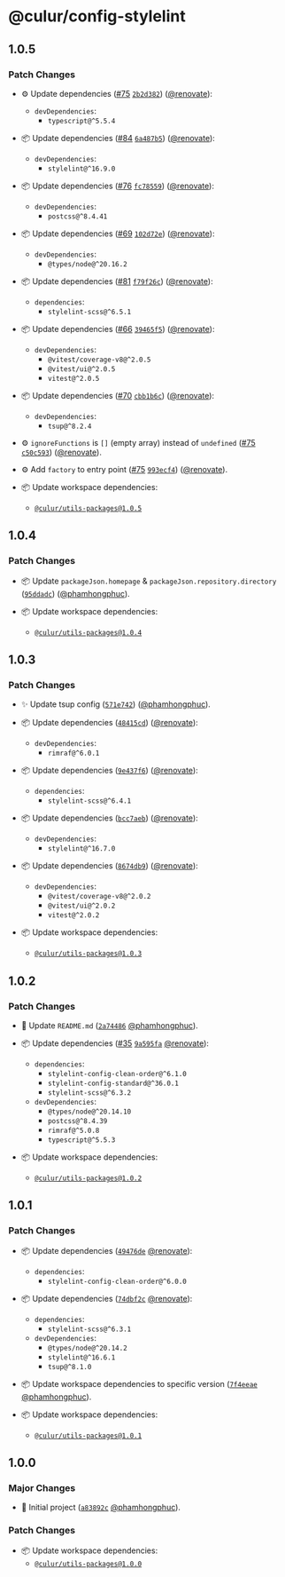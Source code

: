# @culur/config-stylelint

## 1.0.5

### Patch Changes

- ⚙️ Update dependencies ([#75](https://github.com/culur/culur/pull/75) [`2b2d382`](https://github.com/culur/culur/commit/2b2d382c1ece19ea9e431b1960388615e0ccbde2)) ([@renovate](https://github.com/apps/renovate)):

  - `devDependencies`:
    - `typescript@^5.5.4`

- 📦 Update dependencies ([#84](https://github.com/culur/culur/pull/84) [`6a487b5`](https://github.com/culur/culur/commit/6a487b5521244e7bc1b6e35fc543b4266ceef350)) ([@renovate](https://github.com/apps/renovate)):

  - `devDependencies`:
    - `stylelint@^16.9.0`

- 📦 Update dependencies ([#76](https://github.com/culur/culur/pull/76) [`fc78559`](https://github.com/culur/culur/commit/fc78559cf3be98e18c959ebd8d70b331d263efdf)) ([@renovate](https://github.com/apps/renovate)):

  - `devDependencies`:
    - `postcss@^8.4.41`

- 📦 Update dependencies ([#69](https://github.com/culur/culur/pull/69) [`102d72e`](https://github.com/culur/culur/commit/102d72e7da6846c63fb5cc128ea71443cca5cba5)) ([@renovate](https://github.com/apps/renovate)):

  - `devDependencies`:
    - `@types/node@^20.16.2`

- 📦 Update dependencies ([#81](https://github.com/culur/culur/pull/81) [`f79f26c`](https://github.com/culur/culur/commit/f79f26ce0d9271eda6f65ac0b6cdcca6791c9f62)) ([@renovate](https://github.com/apps/renovate)):

  - `dependencies`:
    - `stylelint-scss@^6.5.1`

- 📦 Update dependencies ([#66](https://github.com/culur/culur/pull/66) [`39465f5`](https://github.com/culur/culur/commit/39465f5b3836ffebfe846b9b263094b1ae2625b7)) ([@renovate](https://github.com/apps/renovate)):

  - `devDependencies`:
    - `@vitest/coverage-v8@^2.0.5`
    - `@vitest/ui@^2.0.5`
    - `vitest@^2.0.5`

- 📦 Update dependencies ([#70](https://github.com/culur/culur/pull/70) [`cbb1b6c`](https://github.com/culur/culur/commit/cbb1b6c18c83d1c5211f1448b21024a4203a0c66)) ([@renovate](https://github.com/apps/renovate)):

  - `devDependencies`:
    - `tsup@^8.2.4`

- ⚙️ `ignoreFunctions` is `[]` (empty array) instead of `undefined` ([#75](https://github.com/culur/culur/pull/75) [`c50c593`](https://github.com/culur/culur/commit/c50c5936726d89ba25e05f4a3061e56563e916aa)) ([@renovate](https://github.com/apps/renovate)).

- ⚙️ Add `factory` to entry point ([#75](https://github.com/culur/culur/pull/75) [`993ecf4`](https://github.com/culur/culur/commit/993ecf448d8db78f079c28446f6c57cce73ad544)) ([@renovate](https://github.com/apps/renovate)).

- 📦 Update workspace dependencies:
  - [`@culur/utils-packages@1.0.5`](https://github.com/culur/culur/tree/main/packages/utils-packages#readme)

## 1.0.4

### Patch Changes

- 📦 Update `packageJson.homepage` & `packageJson.repository.directory` ([`95ddadc`](https://github.com/culur/culur/commit/95ddadc3dc22af28bb67ff55d02b366176e8685f)) ([@phamhongphuc](https://github.com/phamhongphuc)).

- 📦 Update workspace dependencies:
  - [`@culur/utils-packages@1.0.4`](https://github.com/culur/culur/tree/main/packages/utils-packages#readme)

## 1.0.3

### Patch Changes

- ✨ Update tsup config ([`571e742`](https://github.com/culur/culur/commit/571e742777500a4c30fcc433e84c5ed081db8cb8)) ([@phamhongphuc](https://github.com/phamhongphuc)).

- 📦 Update dependencies ([`48415cd`](https://github.com/culur/culur/commit/48415cd678f229f7de42a24141ebf6ab76aa2d19)) ([@renovate](https://github.com/apps/renovate)):

  - `devDependencies`:
    - `rimraf@^6.0.1`

- 📦 Update dependencies ([`9e437f6`](https://github.com/culur/culur/commit/9e437f6a43faa352d4a2d9235571df68b084ebf5)) ([@renovate](https://github.com/apps/renovate)):

  - `dependencies`:
    - `stylelint-scss@^6.4.1`

- 📦 Update dependencies ([`bcc7aeb`](https://github.com/culur/culur/commit/bcc7aeb1f6780ff7a53f2202a1bfa0de2236ee14)) ([@renovate](https://github.com/apps/renovate)):

  - `devDependencies`:
    - `stylelint@^16.7.0`

- 📦 Update dependencies ([`8674db9`](https://github.com/culur/culur/commit/8674db941572a49cc16a9c53e981fed32e8aebcf)) ([@renovate](https://github.com/apps/renovate)):

  - `devDependencies`:
    - `@vitest/coverage-v8@^2.0.2`
    - `@vitest/ui@^2.0.2`
    - `vitest@^2.0.2`

- 📦 Update workspace dependencies:
  - [`@culur/utils-packages@1.0.3`](https://github.com/culur/culur/tree/main/packages/utils-packages#readme)

## 1.0.2

### Patch Changes

- 📝 Update `README.md` ([`2a74486`](https://github.com/culur/culur/commit/2a744863a5ba8378906547713fde5033ea85939c) [@phamhongphuc](https://github.com/phamhongphuc)).

- 📦 Update dependencies ([#35](https://github.com/culur/culur/pull/35) [`9a595fa`](https://github.com/culur/culur/commit/9a595fae5f9505e9afdc872a2f670c08bb53d419) [@renovate](https://github.com/apps/renovate)):

  - `dependencies`:
    - `stylelint-config-clean-order@^6.1.0`
    - `stylelint-config-standard@^36.0.1`
    - `stylelint-scss@^6.3.2`
  - `devDependencies`:
    - `@types/node@^20.14.10`
    - `postcss@^8.4.39`
    - `rimraf@^5.0.8`
    - `typescript@^5.5.3`

- 📦 Update workspace dependencies:
  - [`@culur/utils-packages@1.0.2`](https://github.com/culur/culur/tree/main/packages/utils-packages#readme)

## 1.0.1

### Patch Changes

- 📦 Update dependencies ([`49476de`](https://github.com/culur/culur/commit/49476dee58addebe889a9bd134435a7d41a6d1f2) [@renovate](https://github.com/apps/renovate)):

  - `dependencies`:
    - `stylelint-config-clean-order@^6.0.0`

- 📦 Update dependencies ([`74dbf2c`](https://github.com/culur/culur/commit/74dbf2c0050b30e9289aa7879c4cbb9ac103f4d3) [@renovate](https://github.com/apps/renovate)):

  - `dependencies`:
    - `stylelint-scss@^6.3.1`
  - `devDependencies`:
    - `@types/node@^20.14.2`
    - `stylelint@^16.6.1`
    - `tsup@^8.1.0`

- 📦 Update workspace dependencies to specific version ([`7f4eeae`](https://github.com/culur/culur/commit/7f4eeae4fa2c2dbed218675e8ce2cc91ca0bc4c3) [@phamhongphuc](https://github.com/phamhongphuc)).

- 📦 Update workspace dependencies:
  - [`@culur/utils-packages@1.0.1`](https://github.com/culur/culur/tree/main/packages/utils-packages#readme)

## 1.0.0

### Major Changes

- 🎉 Initial project ([`a83892c`](https://github.com/culur/culur/commit/a83892c01bc3a49cd21b79a1abd5443147fff0c4) [@phamhongphuc](https://github.com/phamhongphuc)).

### Patch Changes

- 📦 Update workspace dependencies:
  - [`@culur/utils-packages@1.0.0`](https://github.com/culur/culur/tree/main/packages/utils-packages#readme)
